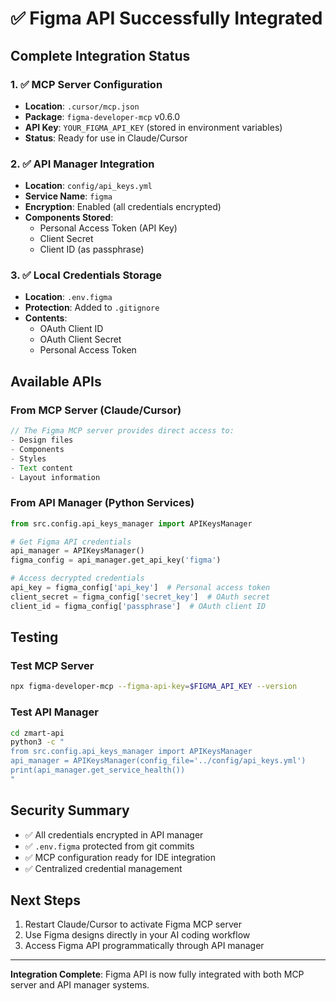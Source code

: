 # ✅ Figma API Successfully Integrated

## Complete Integration Status

### 1. ✅ MCP Server Configuration
- **Location**: `.cursor/mcp.json`
- **Package**: `figma-developer-mcp` v0.6.0
- **API Key**: `YOUR_FIGMA_API_KEY` (stored in environment variables)
- **Status**: Ready for use in Claude/Cursor

### 2. ✅ API Manager Integration
- **Location**: `config/api_keys.yml`
- **Service Name**: `figma`
- **Encryption**: Enabled (all credentials encrypted)
- **Components Stored**:
  - Personal Access Token (API Key)
  - Client Secret
  - Client ID (as passphrase)

### 3. ✅ Local Credentials Storage
- **Location**: `.env.figma`
- **Protection**: Added to `.gitignore`
- **Contents**:
  - OAuth Client ID
  - OAuth Client Secret
  - Personal Access Token

## Available APIs

### From MCP Server (Claude/Cursor)

```javascript
// The Figma MCP server provides direct access to:
- Design files
- Components
- Styles
- Text content
- Layout information
```

### From API Manager (Python Services)

```python
from src.config.api_keys_manager import APIKeysManager

# Get Figma API credentials
api_manager = APIKeysManager()
figma_config = api_manager.get_api_key('figma')

# Access decrypted credentials
api_key = figma_config['api_key']  # Personal access token
client_secret = figma_config['secret_key']  # OAuth secret
client_id = figma_config['passphrase']  # OAuth client ID
```

## Testing

### Test MCP Server

```bash
npx figma-developer-mcp --figma-api-key=$FIGMA_API_KEY --version
```

### Test API Manager

```bash
cd zmart-api
python3 -c "
from src.config.api_keys_manager import APIKeysManager
api_manager = APIKeysManager(config_file='../config/api_keys.yml')
print(api_manager.get_service_health())
"
```

## Security Summary
- ✅ All credentials encrypted in API manager
- ✅ `.env.figma` protected from git commits
- ✅ MCP configuration ready for IDE integration
- ✅ Centralized credential management

## Next Steps

1. Restart Claude/Cursor to activate Figma MCP server
2. Use Figma designs directly in your AI coding workflow
3. Access Figma API programmatically through API manager

---

**Integration Complete**: Figma API is now fully integrated with both MCP server and API manager systems.
